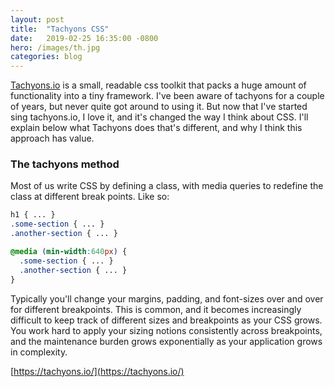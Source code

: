 ```yaml
---
layout: post
title:  "Tachyons CSS"
date:   2019-02-25 16:35:00 -0800
hero: /images/th.jpg
categories: blog
---
```


[Tachyons.io] is a small, readable css toolkit that packs a huge amount of functionality into a tiny framework. I've been aware of tachyons for a couple of years, but never quite got around to using it. But now that I've started sing tachyons.io, I love it, and it's changed the way I think about CSS. I'll explain below what Tachyons does that's different, and why I think this approach has value.

### The tachyons method

Most of us write CSS by defining a class, with media queries to redefine the class at different break points. Like so:

```css
h1 { ... }
.some-section { ... }
.another-section { ... }

@media (min-width:640px) {
  .some-section { ... }
  .another-section { ... }
}
```

Typically you'll change your margins, padding, and font-sizes over and over for different breakpoints. This is common, and it becomes increasingly difficult to keep track of different sizes and breakpoints as your CSS grows. You work hard to apply your sizing notions consistently across breakpoints, and the maintenance burden grows exponentially as your application grows in complexity.




[https://tachyons.io/](https://tachyons.io/)

[tachyons.io]: https://tachyons.io/
